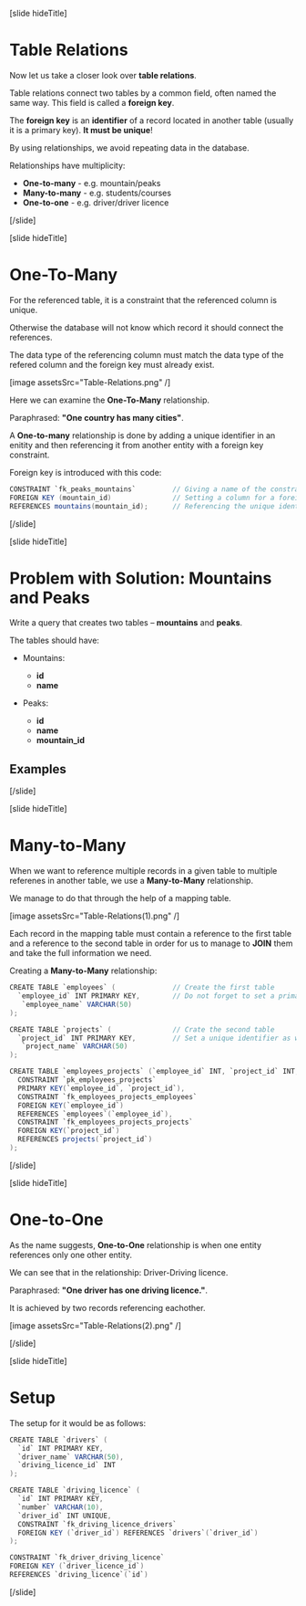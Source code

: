 [slide hideTitle]

# Table Relations

Now let us take a closer look over **table relations**.

Table relations connect two tables by a common field, often named the same way. This field is called a **foreign key**.

The **foreign key** is an **identifier** of a record located in another table (usually it is a primary key). **It must be unique**!

By using relationships, we avoid repeating data in the database.

Relationships have multiplicity:
- **One-to-many** - e.g. mountain/peaks
- **Many-to-many** - e.g. students/courses
- **One-to-one** - e.g. driver/driver licence

[/slide]

[slide hideTitle]

# One-To-Many

For the referenced table, it is a constraint that the referenced column is unique.

Otherwise the database will not know which record it should connect the references.

The data type of the referencing column must match the data type of the refered column and the foreign key must already exist.

[image assetsSrc="Table-Relations.png" /]

Here we can examine the **One-To-Many** relationship.

Paraphrased: **"One country has many cities"**.

А **One-to-many** relationship is done by adding a unique identifier in an enitity and then referencing it from another entity with a foreign key constraint.

Foreign key is introduced with this code:
``` java 
CONSTRAINT `fk_peaks_mountains`         // Giving a name of the constraint/foreign key by convention starting with "fk".
FOREIGN KEY (mountain_id)               // Setting a column for a foreign key.
REFERENCES mountains(mountain_id);      // Referencing the unique identifier in another column.
```

[/slide]

[slide hideTitle]

# Problem with Solution: Mountains and Peaks

Write a query that creates two tables – **mountains** and **peaks**.

The tables should have:
- Mountains:
  -	**id** 
  -	**name**

- Peaks: 
  - **id**
  -	**name**
  -	**mountain_id**

## Examples

[/slide]

[slide hideTitle]

# Many-to-Many

When we want to reference multiple records in a given table to multiple referenes in another table, we use а **Many-to-Many** relationship.

We manage to do that through the help of a mapping table.

[image assetsSrc="Table-Relations(1).png" /]

Each record in the mapping table must contain a reference to the first table and a reference to the second table in order for us to manage to **JOIN** them and take the full information we need.

Creating a **Many-to-Many** relationship:

```java
CREATE TABLE `employees` (              // Create the first table
  `employee_id` INT PRIMARY KEY,        // Do not forget to set a primary key
   `employee_name` VARCHAR(50)
);

CREATE TABLE `projects` (               // Crate the second table
  `project_id` INT PRIMARY KEY,         // Set a unique identifier as well
   `project_name` VARCHAR(50)
);

CREATE TABLE `employees_projects` (`employee_id` INT, `project_id` INT,    // Create the mapping table
  CONSTRAINT `pk_employees_projects`                                       // with foreign keys referencing to both tables
  PRIMARY KEY(`employee_id`, `project_id`),                                // Do not forget that you cannot add entities to the table
  CONSTRAINT `fk_employees_projects_employees`                             // which do not already exist as records in their original tables
  FOREIGN KEY(`employee_id`)
  REFERENCES `employees`(`employee_id`),
  CONSTRAINT `fk_employees_projects_projects`
  FOREIGN KEY(`project_id`)
  REFERENCES projects(`project_id`)
);
```

[/slide]

[slide hideTitle]

# One-to-One

As the name suggests, **One-to-One** relationship is when one entity references only one other entity.

We can see that in the relationship: Driver-Driving licence.

Paraphrased: **"One driver has one driving licence."**.

It is achieved by two records referencing eachother. 

[image assetsSrc="Table-Relations(2).png" /]

[/slide]


[slide hideTitle]

# Setup

The setup for it would be as follows:

```java
CREATE TABLE `drivers` (                                                // We create the first table                  
  `id` INT PRIMARY KEY,
  `driver_name` VARCHAR(50),
  `driving_licence_id` INT
);

CREATE TABLE `driving_licence` (                                        // We create the second table.
  `id` INT PRIMARY KEY,
  `number` VARCHAR(10),
  `driver_id` INT UNIQUE,
  CONSTRAINT `fk_driving_licence_drivers` 
  FOREIGN KEY (`driver_id`) REFERENCES `drivers`(`driver_id`)           // We set the first foreign key constraint.
);

CONSTRAINT `fk_driver_driving_licence`                                  // Then we set the other constraint.
FOREIGN KEY (`driver_licence_id`)
REFERENCES `driving_licence`(`id`)
 ```
[/slide]
